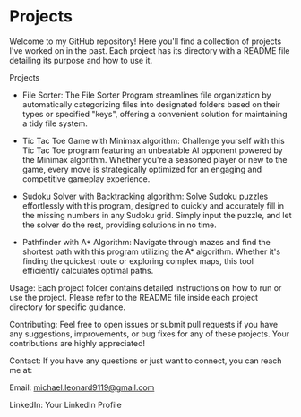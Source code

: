 # Projects
Welcome to my GitHub repository! Here you'll find a collection of projects I've worked on in the past. Each project has its directory with a README file detailing its purpose and how to use it.

Projects
- File Sorter: 
The File Sorter Program streamlines file organization by automatically categorizing files into designated folders based on their types or specified "keys", offering a convenient solution for maintaining a tidy file system.

- Tic Tac Toe Game with Minimax algorithm: 
Challenge yourself with this Tic Tac Toe program featuring an unbeatable AI opponent powered by the Minimax algorithm. Whether you're a seasoned player or new to the game, every move is strategically optimized for an engaging and competitive gameplay experience.

- Sudoku Solver with Backtracking algorithm: 
Solve Sudoku puzzles effortlessly with this program, designed to quickly and accurately fill in the missing numbers in any Sudoku grid. Simply input the puzzle, and let the solver do the rest, providing solutions in no time.

- Pathfinder with A* Algorithm: 
Navigate through mazes and find the shortest path with this program utilizing the A* algorithm. Whether it's finding the quickest route or exploring complex maps, this tool efficiently calculates optimal paths.

Usage: 
Each project folder contains detailed instructions on how to run or use the project. Please refer to the README file inside each project directory for specific guidance.

Contributing: 
Feel free to open issues or submit pull requests if you have any suggestions, improvements, or bug fixes for any of these projects. Your contributions are highly appreciated!

Contact: 
If you have any questions or just want to connect, you can reach me at:

Email: michael.leonard9119@gmail.com

LinkedIn: Your LinkedIn Profile
